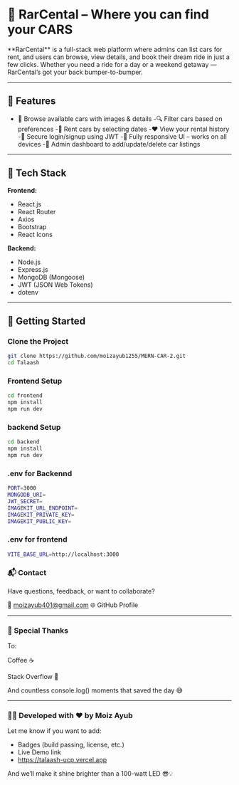 # 🧠 RarCental – Where you can find your CARS

<p>**RarCental** is a full-stack web platform where admins can list cars for rent, and users can browse, view details, and book their dream ride in just a few clicks. Whether you need a ride for a day or a weekend getaway — RarCental’s got your back bumper-to-bumper.</p>

---

## 🌟 Features

- 🚗 Browse available cars with images & details
-🔍 Filter cars based on preferences
-🛒 Rent cars by selecting dates
-❤️ View your rental history
-🔐 Secure login/signup using JWT
-📱 Fully responsive UI – works on all devices
-👑 Admin dashboard to add/update/delete car listings

---

## 🧰 Tech Stack

**Frontend:**
- React.js
- React Router
- Axios
- Bootstrap
- React Icons

**Backend:**
- Node.js
- Express.js
- MongoDB (Mongoose)
- JWT (JSON Web Tokens)
- dotenv

---

## 🚀 Getting Started

### Clone the Project

```sh
git clone https://github.com/moizayub1255/MERN-CAR-2.git
cd Talaash
```

### Frontend Setup
```sh
cd frontend
npm install
npm run dev
```

### backend Setup
```sh
cd backend
npm install
npm run dev
```

### .env for Backennd
```sh
PORT=3000
MONGODB_URI=
JWT_SECRET=
IMAGEKIT_URL_ENDPOINT=
IMAGEKIT_PRIVATE_KEY=
IMAGEKIT_PUBLIC_KEY=

```


### .env for frontend
```sh
VITE_BASE_URL=http://localhost:3000

```

### 📬 Contact
Have questions, feedback, or want to collaborate?

📧 moizayub401@gmail.com
🌐 GitHub Profile

---

### 🙌 Special Thanks
To:

Coffee ☕

Stack Overflow 🧠

And countless console.log() moments that saved the day 😅

---

### 👨‍💻 Developed with ❤️ by Moiz Ayub

Let me know if you want to add:
- Badges (build passing, license, etc.)
- Live Demo link
- https://talaash-ucp.vercel.app

And we’ll make it shine brighter than a 100-watt LED 😎💡
